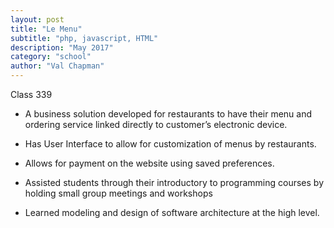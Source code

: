 ```yaml
---
layout: post
title: "Le Menu"
subtitle: "php, javascript, HTML"
description: "May 2017"
category: "school"
author: "Val Chapman"
---
```

<!-- Start Writing Below in Markdown -->
Class 339

* A business solution developed for restaurants to have their menu and ordering service linked directly to customer’s electronic device.

* Has User Interface to allow for customization of menus by restaurants.

* Allows for payment on the website using saved preferences.

* Assisted students through their introductory to programming courses by holding small group meetings and workshops

* Learned modeling and design of software architecture at the high level.
